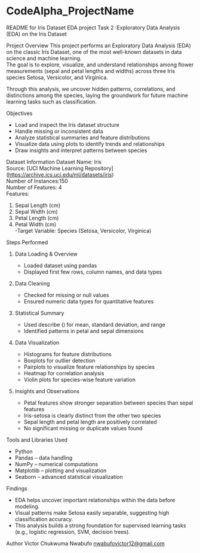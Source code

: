 # CodeAlpha_ProjectName
README for Iris Dataset EDA project
Task 2 :Exploratory Data Analysis (EDA) on the Iris Dataset

 Project Overview
This project performs an Exploratory Data Analysis (EDA) on the classic Iris Dataset, one of the most well-known datasets in data science and machine learning.  
The goal is to explore, visualize, and understand relationships among flower measurements (sepal and petal lengths and widths) across three Iris species Setosa, Versicolor, and Virginica.

Through this analysis, we uncover hidden patterns, correlations, and distinctions among the species, laying the groundwork for future machine learning tasks such as classification.

 Objectives
- Load and inspect the Iris dataset structure  
- Handle missing or inconsistent data  
- Analyze statistical summaries and feature distributions  
- Visualize data using plots to identify trends and relationships  
- Draw insights and interpret patterns between species  

Dataset Information
Dataset Name: Iris  
Source: [UCI Machine Learning Repository] (https://archive.ics.uci.edu/ml/datasets/iris)  
Number of Instances:150  
Number of Features: 4  
Features:
1. Sepal Length (cm)  
2. Sepal Width (cm)  
3. Petal Length (cm)  
4. Petal Width (cm)  
-Target Variable: Species (Setosa, Versicolor, Virginica)

Steps Performed

1. Data Loading & Overview
   - Loaded dataset using pandas
   - Displayed first few rows, column names, and data types

2. Data Cleaning
   - Checked for missing or null values
   - Ensured numeric data types for quantitative features

3. Statistical Summary
   - Used describe () for mean, standard deviation, and range
   - Identified patterns in petal and sepal dimensions

4. Data Visualization
   - Histograms for feature distributions  
   - Boxplots for outlier detection  
   - Pairplots to visualize feature relationships by species  
   - Heatmap for correlation analysis  
   - Violin plots for species-wise feature variation

5. Insights and Observations
   - Petal features show stronger separation between species  than sepal features  
   - Iris-setosa is clearly distinct from the other two species  
   - Sepal length and petal length are positively correlated  
   - No significant missing or duplicate values found  

Tools and Libraries Used
- Python
- Pandas – data handling  
- NumPy – numerical computations  
- Matplotlib – plotting and visualization  
- Seaborn – advanced statistical visualization  

 Findings
- EDA helps uncover important relationships within the data before modeling.  
- Visual patterns make Setosa easily separable, suggesting high classification accuracy.  
- This analysis builds a strong foundation for supervised learning tasks (e.g., logistic regression, SVM, decision trees).

Author
Victor Chukwuma Nwabufo 
nwabufovictor12@gmail.com

